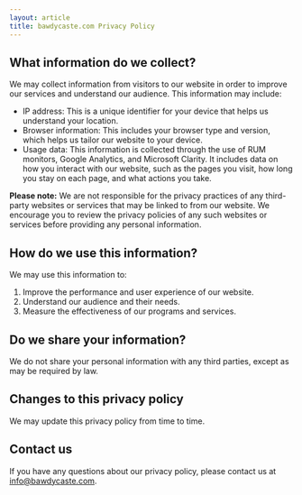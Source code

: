 ```yaml
---
layout: article
title: bawdycaste.com Privacy Policy
---
```

## What information do we collect?

We may collect information from visitors to our website in order to improve our services and understand our audience. This information may include:

- IP address: This is a unique identifier for your device that helps us understand your location.
- Browser information: This includes your browser type and version, which helps us tailor our website to your device.
- Usage data: This information is collected through the use of RUM monitors, Google Analytics, and Microsoft Clarity. It includes data on how you interact with our website, such as the pages you visit, how long you stay on each page, and what actions you take.

**Please note:** We are not responsible for the privacy practices of any third-party websites or services that may be linked to from our website. We encourage you to review the privacy policies of any such websites or services before providing any personal information.

## How do we use this information?

We may use this information to:

1. Improve the performance and user experience of our website.
2. Understand our audience and their needs.
3. Measure the effectiveness of our programs and services.

## Do we share your information?

We do not share your personal information with any third parties, except as may be required by law.

## Changes to this privacy policy

We may update this privacy policy from time to time.

## Contact us

If you have any questions about our privacy policy, please contact us at info@bawdycaste.com.

